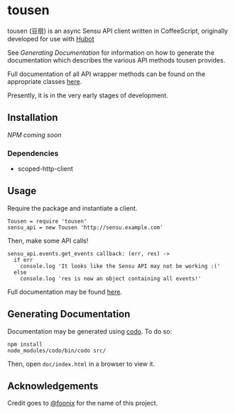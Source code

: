 # tousen

tousen (豆扇) is an async Sensu API client written in CoffeeScript, originally developed for use with [Hubot](https://hubot.github.com/)

See *Generating Documentation* for information on how to generate the documentation which describes the various API methods tousen provides.

Full documentation of all API wrapper methods can be found on the appropriate classes [here](http://contegix.github.io/tousen/doc/index.html).

Presently, it is in the very early stages of development.

## Installation

*NPM coming soon*

### Dependencies

- scoped-http-client

## Usage

Require the package and instantiate a client.

```
Tousen = require 'tousen'
sensu_api = new Tousen 'http://sensu.example.com'
```

Then, make some API calls!

```
sensu_api.events.get_events callback: (err, res) ->
  if err
    console.log 'It looks like the Sensu API may not be working :('
  else
    console.log 'res is now an object containing all events!'
```

Full documentation may be found [here](http://contegix.github.io/tousen/doc/index.html).
 
## Generating Documentation

Documentation may be generated using [codo](https://github.com/coffeedoc/codo). To do so:

```
npm install
node_modules/codo/bin/codo src/
```

Then, open ```doc/index.html``` in a browser to view it.

## Acknowledgements

Credit goes to [@foonix](https://github.com/foonix) for the name of this project.
